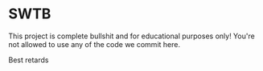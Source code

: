 # SWTB
This project is complete bullshit and for educational purposes only!
You're not allowed to use any of the code we commit here.

Best retards
